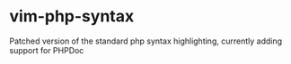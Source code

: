 # vim-php-syntax
Patched version of the standard php syntax highlighting, currently adding support for PHPDoc
